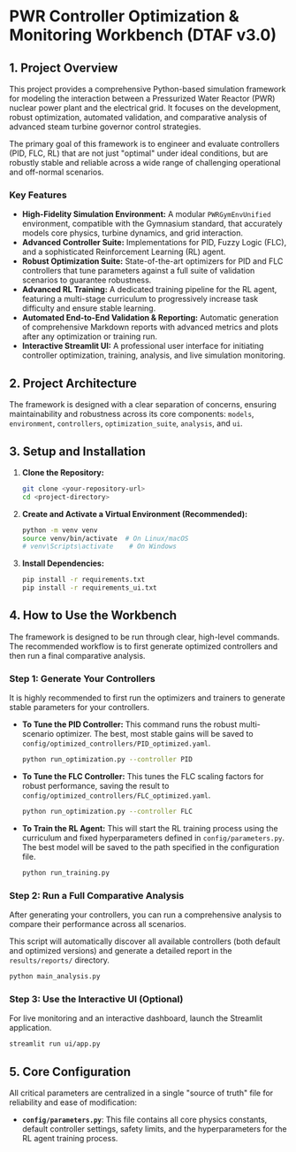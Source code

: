 # PWR Controller Optimization & Monitoring Workbench (DTAF v3.0)

## 1. Project Overview

This project provides a comprehensive Python-based simulation framework for modeling the interaction between a Pressurized Water Reactor (PWR) nuclear power plant and the electrical grid. It focuses on the development, robust optimization, automated validation, and comparative analysis of advanced steam turbine governor control strategies.

The primary goal of this framework is to engineer and evaluate controllers (PID, FLC, RL) that are not just "optimal" under ideal conditions, but are robustly stable and reliable across a wide range of challenging operational and off-normal scenarios.

### Key Features

* **High-Fidelity Simulation Environment:** A modular `PWRGymEnvUnified` environment, compatible with the Gymnasium standard, that accurately models core physics, turbine dynamics, and grid interaction.
* **Advanced Controller Suite:** Implementations for PID, Fuzzy Logic (FLC), and a sophisticated Reinforcement Learning (RL) agent.
* **Robust Optimization Suite:** State-of-the-art optimizers for PID and FLC controllers that tune parameters against a full suite of validation scenarios to guarantee robustness.
* **Advanced RL Training:** A dedicated training pipeline for the RL agent, featuring a multi-stage curriculum to progressively increase task difficulty and ensure stable learning.
* **Automated End-to-End Validation & Reporting:** Automatic generation of comprehensive Markdown reports with advanced metrics and plots after any optimization or training run.
* **Interactive Streamlit UI:** A professional user interface for initiating controller optimization, training, analysis, and live simulation monitoring.

## 2. Project Architecture

The framework is designed with a clear separation of concerns, ensuring maintainability and robustness across its core components: `models`, `environment`, `controllers`, `optimization_suite`, `analysis`, and `ui`.

## 3. Setup and Installation

1.  **Clone the Repository:**
    ```bash
    git clone <your-repository-url>
    cd <project-directory>
    ```

2.  **Create and Activate a Virtual Environment (Recommended):**
    ```bash
    python -m venv venv
    source venv/bin/activate  # On Linux/macOS
    # venv\Scripts\activate    # On Windows
    ```

3.  **Install Dependencies:**
    ```bash
    pip install -r requirements.txt
    pip install -r requirements_ui.txt
    ```

## 4. How to Use the Workbench

The framework is designed to be run through clear, high-level commands. The recommended workflow is to first generate optimized controllers and then run a final comparative analysis.

### Step 1: Generate Your Controllers

It is highly recommended to first run the optimizers and trainers to generate stable parameters for your controllers.

* **To Tune the PID Controller:**
    This command runs the robust multi-scenario optimizer. The best, most stable gains will be saved to `config/optimized_controllers/PID_optimized.yaml`.
    ```bash
    python run_optimization.py --controller PID
    ```

* **To Tune the FLC Controller:**
    This tunes the FLC scaling factors for robust performance, saving the result to `config/optimized_controllers/FLC_optimized.yaml`.
    ```bash
    python run_optimization.py --controller FLC
    ```

* **To Train the RL Agent:**
    This will start the RL training process using the curriculum and fixed hyperparameters defined in `config/parameters.py`. The best model will be saved to the path specified in the configuration file.
    ```bash
    python run_training.py
    ```

### Step 2: Run a Full Comparative Analysis

After generating your controllers, you can run a comprehensive analysis to compare their performance across all scenarios.

This script will automatically discover all available controllers (both default and optimized versions) and generate a detailed report in the `results/reports/` directory.
```bash
python main_analysis.py
```

### Step 3: Use the Interactive UI (Optional)

For live monitoring and an interactive dashboard, launch the Streamlit application.
```bash
streamlit run ui/app.py
```

## 5. Core Configuration

All critical parameters are centralized in a single "source of truth" file for reliability and ease of modification:

* **`config/parameters.py`**: This file contains all core physics constants, default controller settings, safety limits, and the hyperparameters for the RL agent training process.
